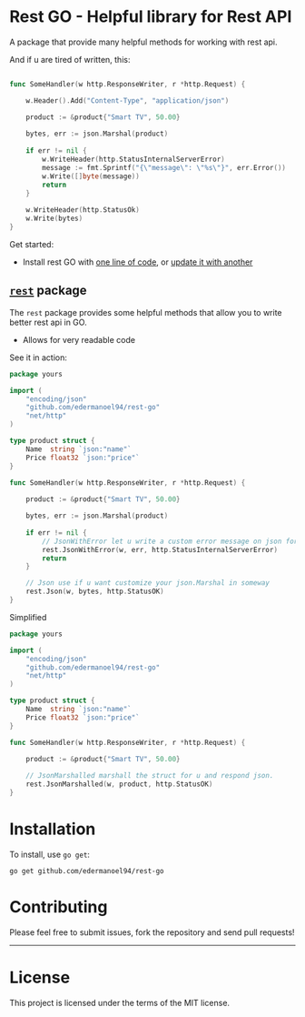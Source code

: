 Rest GO - Helpful library  for Rest API
================================

A package that provide many helpful methods for working with rest api.

And if u are tired of written, this:

```go

func SomeHandler(w http.ResponseWriter, r *http.Request) {

    w.Header().Add("Content-Type", "application/json")

    product := &product{"Smart TV", 50.00}
    
    bytes, err := json.Marshal(product)
    
    if err != nil {
    	w.WriteHeader(http.StatusInternalServerError)
        message := fmt.Sprintf("{\"message\": \"%s\"}", err.Error())
    	w.Write([]byte(message))
	    return
    }
    
    w.WriteHeader(http.StatusOk)
    w.Write(bytes)
}
```

Get started:

  * Install rest GO with [one line of code](#installation), or [update it with another](#staying-up-to-date)


[`rest`](http://godoc.org/github.com/edermanoel94/rest-go "API documentation") package
-------------------------------------------------------------------------------------------

The `rest` package provides some helpful methods that allow you to write better rest api in GO.

  * Allows for very readable code

See it in action:

```go
package yours

import (
    "encoding/json"
    "github.com/edermanoel94/rest-go"
    "net/http"
)

type product struct {
    Name  string `json:"name"`
    Price float32 `json:"price"`
}

func SomeHandler(w http.ResponseWriter, r *http.Request) {
	
    product := &product{"Smart TV", 50.00}

    bytes, err := json.Marshal(product)
    
    if err != nil {
        // JsonWithError let u write a custom error message on json formatted
        rest.JsonWithError(w, err, http.StatusInternalServerError)
        return
    }

    // Json use if u want customize your json.Marshal in someway
    rest.Json(w, bytes, http.StatusOK)
}
```

Simplified

```go
package yours

import (
    "encoding/json"
    "github.com/edermanoel94/rest-go"
    "net/http"
)

type product struct {
    Name  string `json:"name"`
    Price float32 `json:"price"`
}

func SomeHandler(w http.ResponseWriter, r *http.Request) {
	
    product := &product{"Smart TV", 50.00}

    // JsonMarshalled marshall the struct for u and respond json.
    rest.JsonMarshalled(w, product, http.StatusOK)
}
```

Installation
============

To install, use `go get`:

    go get github.com/edermanoel94/rest-go


Contributing
============

Please feel free to submit issues, fork the repository and send pull requests!

------

License
=======

This project is licensed under the terms of the MIT license.

